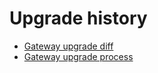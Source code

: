 # Upgrade history

- [Gateway upgrade diff](./gateway_diff_review.md)
- [Gateway upgrade process](./upgrade_process_no_gateway_chain.md)
